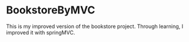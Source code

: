 # BookstoreByMVC

This is my improved version of the bookstore project. Through learning, I improved it with springMVC.
